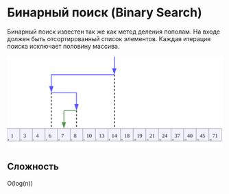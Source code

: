 # Бинарный поиск (Binary Search)

Бинарный поиск известен так же как метод деления пополам. 
На входе должен быть отсортированный список элементов. 
Каждая итерация поиска исключает половину массива. 

![Alt text](image.jpeg)
## Сложность
O(log(n))